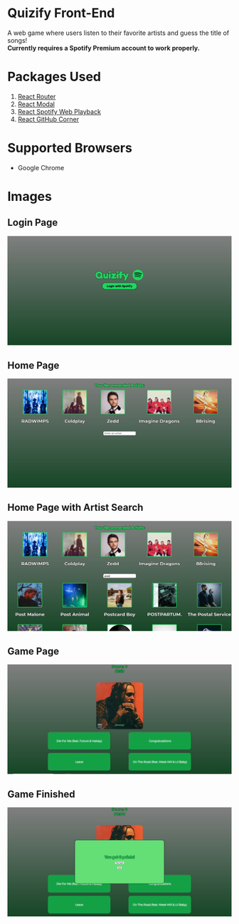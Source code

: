 # Quizify Front-End
A web game where users listen to their favorite artists and guess the title of songs!  
**Currently requires a Spotify Premium account to work properly.**

# Packages Used
1. [React Router](https://www.npmjs.com/package/react-router)
2. [React Modal](https://www.npmjs.com/package/react-modal)
3. [React Spotify Web Playback](https://www.npmjs.com/package/react-spotify-web-playback)
4. [React GitHub Corner](https://www.npmjs.com/package/react-github-corner)

# Supported Browsers
* Google Chrome

# Images
## Login Page
![Image](images/login-page.JPG)

## Home Page
![Image](images/home-page.JPG)

## Home Page with Artist Search
![Image](images/home-page-search.JPG)

## Game Page
![Image](images/game-page.JPG)

## Game Finished
![Image](images/game-page-finished.JPG)
